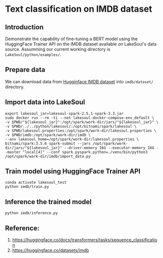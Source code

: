 # Text classification on IMDB dataset
## Introduction
Demonstrate the capability of fine-tuning a BERT model using the HuggingFace Trainer API on the IMDB dataset available on LakeSoul's data source. Assumming our current working directory is `LakeSoul/python/examples/`.

## Prepare data
We can download data from [Hugginface IMDB dataset](https://huggingface.co/datasets/imdb/tree/refs%2Fconvert%2Fparquet/plain_text/train) into `imdb/dataset/` directory.

## Import data into LakeSoul
```shell
export lakesoul_jar=lakesoul-spark-2.5.1-spark-3.3.jar
sudo docker run --rm -ti --net lakesoul-docker-compose-env_default \
-v $PWD/"${lakesoul_jar}":/opt/spark/work-dir/jars/"${lakesoul_jar}" \
-v $PWD/../../python/lakesoul/:/opt/bitnami/spark/lakesoul \
-v $PWD/lakesoul.properties:/opt/spark/work-dir/lakesoul.properties \
-v $PWD/imdb:/opt/spark/work-dir/imdb \
--env lakesoul_home=/opt/spark/work-dir/lakesoul.properties \
bitnami/spark:3.5.6 spark-submit --jars /opt/spark/work-dir/jars/"${lakesoul_jar}" --driver-memory 16G --executor-memory 16G --master "local[4]" --conf spark.pyspark.python=./venv/bin/python3 /opt/spark/work-dir/imdb/import_data.py
```

## Train model using HuggingFace Trainer API
```shell
conda activate lakesoul_test
python imdb/train.py 
```

## Inference the trained model
```shell 
python imdb/inference.py
```

##  Reference:
1. https://huggingface.co/docs/transformers/tasks/sequence_classification
2. https://huggingface.co/datasets/imdb

